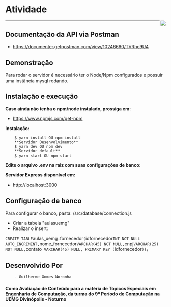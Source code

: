 # Atividade 
<img src="http://www.uemg.br/images/Logo_uemg.jpg" align="right" />


________


## Documentação da API via Postman
- https://documenter.getpostman.com/view/10246660/TVRhc9U4

## Demonstração
Para rodar o servidor é necessário ter o Node/Npm configurados e possuir uma instância mysql rodando.
 
## Instalação e execução

**Caso ainda não tenha o npm/node instalado, prossiga em:** 
- https://www.npmjs.com/get-npm

**Instalação:** 

        $ yarn install OU npm install
        **Servidor Desenvolvimento**
        $ yarn dev OU npm dev
        **Servidor default**
        $ yarn start OU npm start



**Edite o arquivo .env na raiz com suas configurações de banco:**

**Servidor Express disponível em:**
- http://localhost:3000

## Configuração de banco
Para configurar o banco, pasta:
/src/database/connection.js

- Criar a tabela "aulasuemg"
- Realizar o insert:

`
CREATE TABLE `aulas_uemg`.`fornecedor` (
  `idfornecedor` INT NOT NULL AUTO_INCREMENT,
  `nome_fornecedor` VARCHAR(45) NOT NULL,
  `cnpj` VARCHAR(25) NOT NULL,
  `contato` VARCHAR(45) NULL,
  PRIMARY KEY (`idfornecedor`));
`


## Desenvolvido Por 
        
        - Guilherme Gomes Noronha

#### Como Avaliação de Conteúdo para a matéria de Tópicos Especiais em Engenharia de Computação, da turma do 9º Período de Computação na UEMG Divinópolis - Noturno



